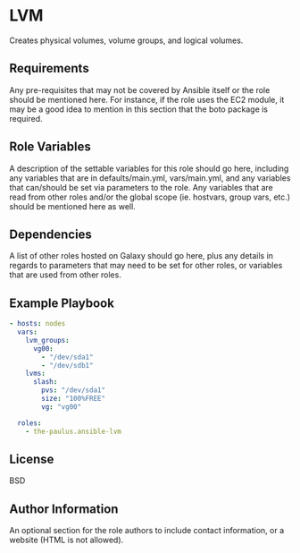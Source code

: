 LVM
=========

Creates physical volumes, volume groups, and logical volumes.

Requirements
------------

Any pre-requisites that may not be covered by Ansible itself or the role should be mentioned here. For instance, if the role uses the EC2 module, it may be a good idea to mention in this section that the boto package is required.

Role Variables
--------------

A description of the settable variables for this role should go here, including any variables that are in defaults/main.yml, vars/main.yml, and any variables that can/should be set via parameters to the role. Any variables that are read from other roles and/or the global scope (ie. hostvars, group vars, etc.) should be mentioned here as well.

Dependencies
------------

A list of other roles hosted on Galaxy should go here, plus any details in regards to parameters that may need to be set for other roles, or variables that are used from other roles.

Example Playbook
----------------

```yml
- hosts: nodes
  vars:
    lvm_groups:
      vg00:
        - "/dev/sda1"
        - "/dev/sdb1"
    lvms:
      slash:
        pvs: "/dev/sda1"
        size: "100%FREE"
        vg: "vg00"

  roles:
    - the-paulus.ansible-lvm
```

License
-------

BSD

Author Information
------------------

An optional section for the role authors to include contact information, or a website (HTML is not allowed).
